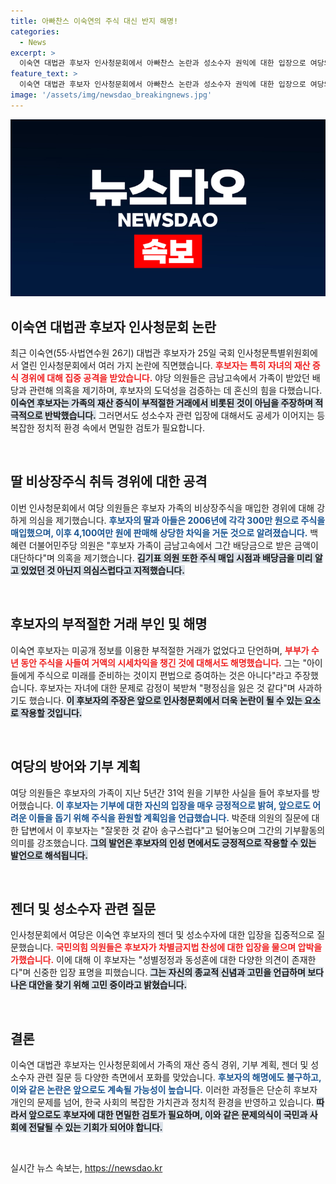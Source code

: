 ```yaml
---
title: 아빠찬스 이숙연의 주식 대신 반지 해명!
categories:
  - News
excerpt: >
  이숙연 대법관 후보자 인사청문회에서 아빠찬스 논란과 성소수자 권익에 대한 입장으로 여당의 집중 공격을 받았다. 자녀의 주식 취득 경위에 대한 의혹과 더불어 후보자는 기부 계획을 밝히며 논란에 대응했다. 어떤 결론이 나올지 궁금하다!
feature_text: >
  이숙연 대법관 후보자 인사청문회에서 아빠찬스 논란과 성소수자 권익에 대한 입장으로 여당의 집중 공격을 받았다. 자녀의 주식 취득 경위에 대한 의혹과 더불어 후보자는 기부 계획을 밝히며 논란에 대응했다. 어떤 결론이 나올지 궁금하다!
image: '/assets/img/newsdao_breakingnews.jpg'
---
```


<p><img src="/assets/img/newsdao_breakingnews.jpg" alt="implanttips 속보" /></p>

<h2 data-ke-size="size26">이숙연 대법관 후보자 인사청문회 논란</h2>

<p data-ke-size="size16">최근 이숙연(55·사법연수원 26기) 대법관 후보자가 25일 국회 인사청문특별위원회에서 열린 인사청문회에서 여러 가지 논란에 직면했습니다. <b><span style="color: #ee2323;">후보자는 특히 자녀의 재산 증식 경위에 대해 집중 공격을 받았습니다.</span></b> 야당 의원들은 금남고속에서 가족이 받았던 배당과 관련해 의혹을 제기하며, 후보자의 도덕성을 검증하는 데 혼신의 힘을 다했습니다. <b><span style="background-color: #21538527;">이숙연 후보자는 가족의 재산 증식이 부적절한 거래에서 비롯된 것이 아님을 주장하며 적극적으로 반박했습니다.</span></b> 그러면서도 성소수자 관련 입장에 대해서도 공세가 이어지는 등 복잡한 정치적 환경 속에서 면밀한 검토가 필요합니다.</p>

<p data-ke-size="size16">&nbsp;</p>

<h2 data-ke-size="size26">딸 비상장주식 취득 경위에 대한 공격</h2>

<p data-ke-size="size16">이번 인사청문회에서 여당 의원들은 후보자 가족의 비상장주식을 매입한 경위에 대해 강하게 의심을 제기했습니다. <b><span style="color: #1a5490;">후보자의 딸과 아들은 2006년에 각각 300만 원으로 주식을 매입했으며, 이후 4,100여만 원에 판매해 상당한 차익을 거둔 것으로 알려졌습니다.</span></b> 백혜련 더불어민주당 의원은 "후보자 가족이 금남고속에서 그간 배당금으로 받은 금액이 대단하다"며 의혹을 제기했습니다. <b><span style="background-color: #21538527;">김기표 의원 또한 주식 매입 시점과 배당금을 미리 알고 있었던 것 아닌지 의심스럽다고 지적했습니다.</span></b></p>

<p data-ke-size="size16">&nbsp;</p>

<h2 data-ke-size="size26">후보자의 부적절한 거래 부인 및 해명</h2>

<p data-ke-size="size16">이숙연 후보자는 미공개 정보를 이용한 부적절한 거래가 없었다고 단언하며, <b><span style="color: #ee2323;">부부가 수 년 동안 주식을 사들여 거액의 시세차익을 챙긴 것에 대해서도 해명했습니다.</span></b> 그는 "아이들에게 주식으로 미래를 준비하는 것이지 편법으로 증여하는 것은 아니다"라고 주장했습니다. 후보자는 자녀에 대한 문제로 감정이 북받쳐 "평정심을 잃은 것 같다"며 사과하기도 했습니다. <b><span style="background-color: #21538527;">이 후보자의 주장은 앞으로 인사청문회에서 더욱 논란이 될 수 있는 요소로 작용할 것입니다.</span></b></p>

<p data-ke-size="size16">&nbsp;</p>

<h2 data-ke-size="size26">여당의 방어와 기부 계획</h2>

<p data-ke-size="size16">여당 의원들은 후보자의 가족이 지난 5년간 31억 원을 기부한 사실을 들어 후보자를 방어했습니다. <b><span style="color: #1a5490;">이 후보자는 기부에 대한 자신의 입장을 매우 긍정적으로 밝혀, 앞으로도 어려운 이들을 돕기 위해 주식을 환원할 계획임을 언급했습니다.</span></b> 박준태 의원의 질문에 대한 답변에서 이 후보자는 "잘못한 것 같아 송구스럽다"고 털어놓으며 그간의 기부활동의 의미를 강조했습니다. <b><span style="background-color: #21538527;">그의 발언은 후보자의 인성 면에서도 긍정적으로 작용할 수 있는 발언으로 해석됩니다.</span></b></p>

<p data-ke-size="size16">&nbsp;</p>

<h2 data-ke-size="size26">젠더 및 성소수자 관련 질문</h2>

<p data-ke-size="size16">인사청문회에서 여당은 이숙연 후보자의 젠더 및 성소수자에 대한 입장을 집중적으로 질문했습니다. <b><span style="color: #ee2323;">국민의힘 의원들은 후보자가 차별금지법 찬성에 대한 입장을 물으며 압박을 가했습니다.</span></b> 이에 대해 이 후보자는 "성별정정과 동성혼에 대한 다양한 의견이 존재한다"며 신중한 입장 표명을 피했습니다. <b><span style="background-color: #21538527;">그는 자신의 종교적 신념과 고민을 언급하며 보다 나은 대안을 찾기 위해 고민 중이라고 밝혔습니다.</span></b></p>

<p data-ke-size="size16">&nbsp;</p>

<h2 data-ke-size="size26">결론</h2>

<p data-ke-size="size16">이숙연 대법관 후보자는 인사청문회에서 가족의 재산 증식 경위, 기부 계획, 젠더 및 성소수자 관련 질문 등 다양한 측면에서 포화를 맞았습니다. <b><span style="color: #1a5490;">후보자의 해명에도 불구하고, 이와 같은 논란은 앞으로도 계속될 가능성이 높습니다.</span></b> 이러한 과정들은 단순히 후보자 개인의 문제를 넘어, 한국 사회의 복잡한 가치관과 정치적 환경을 반영하고 있습니다. <b><span style="background-color: #21538527;">따라서 앞으로도 후보자에 대한 면밀한 검토가 필요하며, 이와 같은 문제의식이 국민과 사회에 전달될 수 있는 기회가 되어야 합니다.</span></b></p>

<p data-ke-size="size16">&nbsp;</p>
실시간 뉴스 속보는, <a href="https://newsdao.kr" rel="dofollow">https://newsdao.kr</a>


